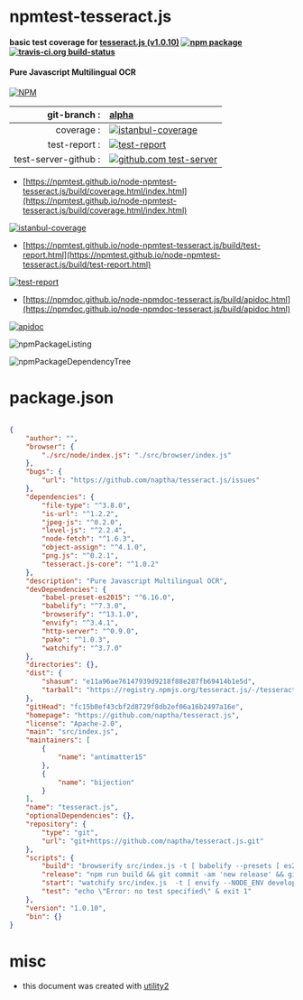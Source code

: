 # npmtest-tesseract.js

#### basic test coverage for  [tesseract.js (v1.0.10)](https://github.com/naptha/tesseract.js)  [![npm package](https://img.shields.io/npm/v/npmtest-tesseract.js.svg?style=flat-square)](https://www.npmjs.org/package/npmtest-tesseract.js) [![travis-ci.org build-status](https://api.travis-ci.org/npmtest/node-npmtest-tesseract.js.svg)](https://travis-ci.org/npmtest/node-npmtest-tesseract.js)

#### Pure Javascript Multilingual OCR

[![NPM](https://nodei.co/npm/tesseract.js.png?downloads=true&downloadRank=true&stars=true)](https://www.npmjs.com/package/tesseract.js)

| git-branch : | [alpha](https://github.com/npmtest/node-npmtest-tesseract.js/tree/alpha)|
|--:|:--|
| coverage : | [![istanbul-coverage](https://npmtest.github.io/node-npmtest-tesseract.js/build/coverage.badge.svg)](https://npmtest.github.io/node-npmtest-tesseract.js/build/coverage.html/index.html)|
| test-report : | [![test-report](https://npmtest.github.io/node-npmtest-tesseract.js/build/test-report.badge.svg)](https://npmtest.github.io/node-npmtest-tesseract.js/build/test-report.html)|
| test-server-github : | [![github.com test-server](https://npmtest.github.io/node-npmtest-tesseract.js/GitHub-Mark-32px.png)](https://npmtest.github.io/node-npmtest-tesseract.js/build/app/index.html) | | build-artifacts : | [![build-artifacts](https://npmtest.github.io/node-npmtest-tesseract.js/glyphicons_144_folder_open.png)](https://github.com/npmtest/node-npmtest-tesseract.js/tree/gh-pages/build)|

- [https://npmtest.github.io/node-npmtest-tesseract.js/build/coverage.html/index.html](https://npmtest.github.io/node-npmtest-tesseract.js/build/coverage.html/index.html)

[![istanbul-coverage](https://npmtest.github.io/node-npmtest-tesseract.js/build/screenCapture.buildCi.browser.%252Ftmp%252Fbuild%252Fcoverage.lib.html.png)](https://npmtest.github.io/node-npmtest-tesseract.js/build/coverage.html/index.html)

- [https://npmtest.github.io/node-npmtest-tesseract.js/build/test-report.html](https://npmtest.github.io/node-npmtest-tesseract.js/build/test-report.html)

[![test-report](https://npmtest.github.io/node-npmtest-tesseract.js/build/screenCapture.buildCi.browser.%252Ftmp%252Fbuild%252Ftest-report.html.png)](https://npmtest.github.io/node-npmtest-tesseract.js/build/test-report.html)

- [https://npmdoc.github.io/node-npmdoc-tesseract.js/build/apidoc.html](https://npmdoc.github.io/node-npmdoc-tesseract.js/build/apidoc.html)

[![apidoc](https://npmdoc.github.io/node-npmdoc-tesseract.js/build/screenCapture.buildCi.browser.%252Ftmp%252Fbuild%252Fapidoc.html.png)](https://npmdoc.github.io/node-npmdoc-tesseract.js/build/apidoc.html)

![npmPackageListing](https://npmtest.github.io/node-npmtest-tesseract.js/build/screenCapture.npmPackageListing.svg)

![npmPackageDependencyTree](https://npmtest.github.io/node-npmtest-tesseract.js/build/screenCapture.npmPackageDependencyTree.svg)



# package.json

```json

{
    "author": "",
    "browser": {
        "./src/node/index.js": "./src/browser/index.js"
    },
    "bugs": {
        "url": "https://github.com/naptha/tesseract.js/issues"
    },
    "dependencies": {
        "file-type": "^3.8.0",
        "is-url": "^1.2.2",
        "jpeg-js": "^0.2.0",
        "level-js": "^2.2.4",
        "node-fetch": "^1.6.3",
        "object-assign": "^4.1.0",
        "png.js": "^0.2.1",
        "tesseract.js-core": "^1.0.2"
    },
    "description": "Pure Javascript Multilingual OCR",
    "devDependencies": {
        "babel-preset-es2015": "^6.16.0",
        "babelify": "^7.3.0",
        "browserify": "^13.1.0",
        "envify": "^3.4.1",
        "http-server": "^0.9.0",
        "pako": "^1.0.3",
        "watchify": "^3.7.0"
    },
    "directories": {},
    "dist": {
        "shasum": "e11a96ae76147939d9218f88e287fb69414b1e5d",
        "tarball": "https://registry.npmjs.org/tesseract.js/-/tesseract.js-1.0.10.tgz"
    },
    "gitHead": "fc15b0ef43cbf2d8729f8db2ef06a16b2497a16e",
    "homepage": "https://github.com/naptha/tesseract.js",
    "license": "Apache-2.0",
    "main": "src/index.js",
    "maintainers": [
        {
            "name": "antimatter15"
        },
        {
            "name": "bijection"
        }
    ],
    "name": "tesseract.js",
    "optionalDependencies": {},
    "repository": {
        "type": "git",
        "url": "git+https://github.com/naptha/tesseract.js.git"
    },
    "scripts": {
        "build": "browserify src/index.js -t [ babelify --presets [ es2015 ] ] -o dist/tesseract.js --standalone Tesseract && browserify src/browser/worker.js -t [ babelify --presets [ es2015 ] ] -o dist/worker.js",
        "release": "npm run build && git commit -am 'new release' && git push && git tag 'jq -r '.version' package.json' && git push origin --tags && npm publish",
        "start": "watchify src/index.js  -t [ envify --NODE_ENV development ] -t [ babelify --presets [ es2015 ] ] -o dist/tesseract.dev.js --standalone Tesseract & watchify src/browser/worker.js  -t [ envify --NODE_ENV development ] -t [ babelify --presets [ es2015 ] ] -o dist/worker.dev.js & http-server -p 7355",
        "test": "echo \"Error: no test specified\" & exit 1"
    },
    "version": "1.0.10",
    "bin": {}
}
```



# misc
- this document was created with [utility2](https://github.com/kaizhu256/node-utility2)
